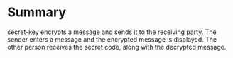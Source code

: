 # Summary
secret-key encrypts a message and sends it to the receiving party. The sender enters a message and the encrypted message is displayed.
The other person receives the secret code, along with the decrypted message.
